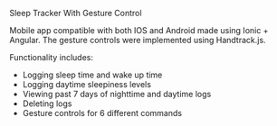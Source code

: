 Sleep Tracker With Gesture Control


Mobile app compatible with both IOS and Android made using Ionic + Angular. The gesture controls were implemented using Handtrack.js.

Functionality includes:

- Logging sleep time and wake up time
- Logging daytime sleepiness levels 
- Viewing past 7 days of nighttime and daytime logs
- Deleting logs
- Gesture controls for 6 different commands
